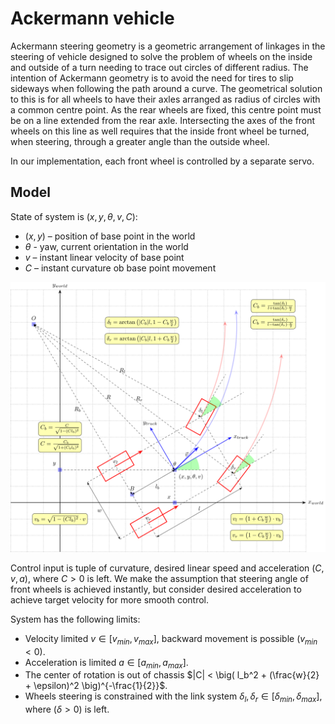 # Ackermann vehicle

Ackermann steering geometry is a geometric arrangement of linkages in the steering of vehicle designed to solve the problem of wheels on the inside and outside of a turn needing to trace out circles of different radius. The intention of Ackermann geometry is to avoid the need for tires to slip sideways when following the path around a curve. The geometrical solution to this is for all wheels to have their axles arranged as radius of circles with a common centre point. As the rear wheels are fixed, this centre point must be on a line extended from the rear axle. Intersecting the axes of the front wheels on this line as well requires that the inside front wheel be turned, when steering, through a greater angle than the outside wheel.

In our implementation, each front wheel is controlled by a separate servo.

## Model
State of system is $(x, y, \theta, v, C)$:
- $(x, y)$ – position of base point in the world
- $\theta$ - yaw, current orientation in the world
- $v$ – instant linear velocity of base point
- $C$ – instant curvature ob base point movement

![This is an image](svg/ackermann_vehicle.svg)

Control input is tuple of curvature, desired linear speed and acceleration $(C, v, a)$, where $C > 0$ is left.
We make the assumption that steering angle of front wheels is achieved instantly, but consider desired acceleration to achieve target velocity for more smooth control.

System has the following limits:
- Velocity limited $v \in [v_{min}, v_{max}]$, backward movement is possible ($v_{min} < 0$).
- Acceleration is limited $a \in [a_{min}, a_{max}]$.
- The center of rotation is out of chassis $|С| < \big( l_b^2 + (\frac{w}{2} + \epsilon)^2 \big)^{-\frac{1}{2}}$.
- Wheels steering is constrained with the link system $\delta_l, \delta_r \in [\delta_{min}, \delta_{max}]$, where ($\delta > 0$) is left.
